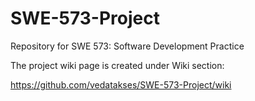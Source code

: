 # SWE-573-Project
Repository for SWE 573: Software Development Practice

The project wiki page is created under Wiki section: 

https://github.com/vedatakses/SWE-573-Project/wiki
